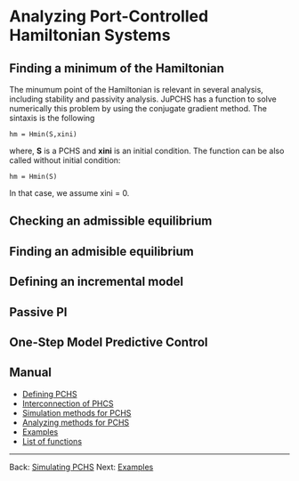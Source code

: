 # Analyzing Port-Controlled Hamiltonian Systems

## Finding a minimum of the Hamiltonian

The minumum point of the Hamiltonian is relevant in several analysis, including stability and passivity analysis.  JuPCHS has a function to solve numerically this problem by using the conjugate gradient method.  The sintaxis is the following

    hm = Hmin(S,xini)

where, **S** is a PCHS and **xini** is an initial condition. The function can be also called without initial condition:

    hm = Hmin(S)

In that case, we assume xini = 0.     

## Checking an admissible equilibrium

## Finding an admisible equilibrium




## Defining an incremental model

## Passive PI

## One-Step Model Predictive Control


## Manual

* [Defining PCHS](CH01.md)
* [Interconnection of PHCS](CH02.md)
* [Simulation methods for PCHS](CH03.md)
* [Analyzing methods for PCHS](CH04.md)
* [Examples](CH05.md)
* [List of functions](CH06.md)

---
Back: [Simulating PCHS](CH03.md)
Next: [Examples](CH05.md)
